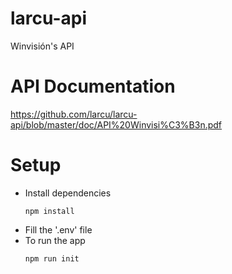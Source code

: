 # larcu-api
Winvisión's API

# API Documentation
https://github.com/larcu/larcu-api/blob/master/doc/API%20Winvisi%C3%B3n.pdf

# Setup
- Install dependencies 
  ```
  npm install
  ``` 
- Fill the '.env' file
- To run the app
  ```
  npm run init
  ```
